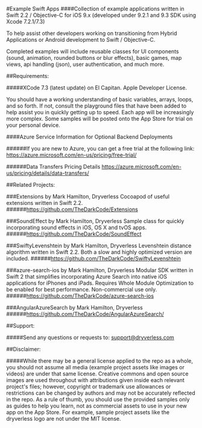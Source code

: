 #Example Swift Apps
####Collection of example applications written in Swift 2.2 / Objective-C for iOS 9.x (developed under 9.2.1 and 9.3 SDK using Xcode 7.2.1/7.3)

To help assist other developers working on transitioning from Hybrid Applications or Android development to Swift / Objective-C.

Completed examples will include reusable classes for UI components (sound, animation, rounded buttons or blur effects), basic games, map views, api handling (json), user authentication, and much more.

##Requirements: 

#####XCode 7.3 (latest update) on El Capitan. Apple Developer License.

You should have a working understanding of basic variables, arrays, loops, and so forth. If not, consult the playground files that have been added to help assist you in quickly getting up to speed. Each app will be increasingly more complex. Some samples will be posted onto the App Store for trial on your personal device.

####Azure Service Information for Optional Backend Deployments

######If you are new to Azure, you can get a free trial at the following link: 
https://azure.microsoft.com/en-us/pricing/free-trial/

######Data Transfers Pricing Details
https://azure.microsoft.com/en-us/pricing/details/data-transfers/

##Related Projects:

###Extensions by Mark Hamilton, Dryverless
Cocoapod of useful extensions written in Swift 2.2.
######https://github.com/TheDarkCode/Extensions

###SoundEffect by Mark Hamilton, Dryverless
Sample class for quickly incorporating sound effects in iOS, OS X and tvOS apps.
######https://github.com/TheDarkCode/SoundEffect

###SwiftyLevenshtein by Mark Hamilton, Dryverless
Levenshtein distance algorithm written in Swift 2.2. Both a slow and highly optimized version are included.
######https://github.com/TheDarkCode/SwiftyLevenshtein

###azure-search-ios by Mark Hamilton, Dryverless
Modular SDK written in Swift 2 that simplifies incorporating Azure Search into native iOS applications for iPhones and iPads. Requires Whole Module Optimization to be enabled for best performance. Non-commercial use only.
######https://github.com/TheDarkCode/azure-search-ios

###AngularAzureSearch by Mark Hamilton, Dryverless
######https://github.com/TheDarkCode/AngularAzureSearch/

##Support:

#####Send any questions or requests to: support@dryverless.com

##Disclaimer:

#####While there may be a general license applied to the repo as a whole, you should not assume all media (example project assets like images or videos) are under that same license. Creative commons and open source images are used throughout with attributions given inside each relevant project's files; however, copyright or trademark use allowances or restrictions can be changed by authors and may not be accurately reflected in the repo. As a rule of thumb, you should use the provided samples only as guides to help you learn, not as commercial assets to use in your new app on the App Store. For example, sample project assets like the dryverless logo are not under the MIT license.
